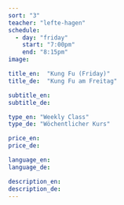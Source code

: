 ```yaml
---
sort: "3"
teacher: "lefte-hagen"
schedule:
  - day: "friday"
    start: "7:00pm"
    end: "8:15pm"
image:

title_en:  "Kung Fu (Friday)"
title_de:  "Kung Fu am Freitag"

subtitle_en:
subtitle_de:

type_en: "Weekly Class"
type_de: "Wöchentlicher Kurs"

price_en:
price_de:

language_en:
language_de:

description_en:
description_de:
---
```

